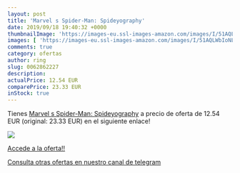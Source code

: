 ```yaml
---
layout: post
title: 'Marvel s Spider-Man: Spideyography'
date: 2019/09/18 19:40:32 +0000
thumbnailImage: 'https://images-eu.ssl-images-amazon.com/images/I/51AQLWbIoNL._SL200_.jpg'
images: [ 'https://images-eu.ssl-images-amazon.com/images/I/51AQLWbIoNL._SL200_.jpg' ]
comments: true
category: ofertas
author: ring
slug: 0062862227
description:
actualPrice: 12.54 EUR
comparePrice: 23.33 EUR
inStock: true
---
```


Tienes [Marvel s Spider-Man: Spideyography](https://www.amazon.com/dp/0062862227/?tag=redken08-20) a precio de oferta de 12.54 EUR (original: 23.33 EUR) en el siguiente enlace!

[![](https://images-eu.ssl-images-amazon.com/images/I/51AQLWbIoNL._SL200_.jpg)](https://www.amazon.com/dp/0062862227/?tag=redken08-20)

[Accede a la oferta!!](https://www.amazon.com/dp/0062862227/?tag=redken08-20)

[Consulta otras ofertas en nuestro canal de telegram](https://t.me/s/ofertas25)
